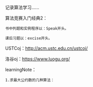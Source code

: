 记录算法学习......

算法竞赛入门经典2：

	书中列题和实例程序以：Speak开头。

	课后习题以：excise开头。
	
USTCoj：http://acm.ustc.edu.cn/ustcoj/

洛谷oj：https://www.luogu.org/

learningNote：
	
	1.求最大公约数的几种算法：

